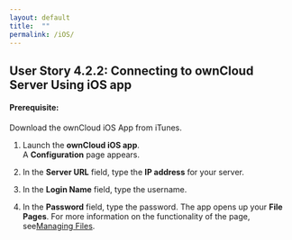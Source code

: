```yaml
---
layout: default
title:  ""
permalink: /iOS/
---
```


## User Story 4.2.2: Connecting to ownCloud Server Using iOS app

#### Prerequisite:
Download the ownCloud iOS App from iTunes.

1. Launch the **ownCloud iOS app**.  
   A **Configuration** page appears.

2. In the **Server URL** field, type the **IP address** for your server.

3. In the **Login Name** field, type the username. 

4. In the **Password** field, type the password.
   The app opens up your **File Pages**. For more information on the functionality of the page, see[Managing Files](https://doc.owncloud.com/ios/#managing-your-files).
   
   
